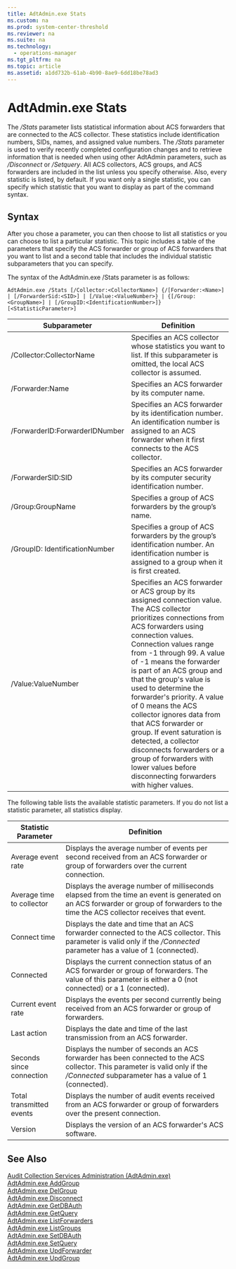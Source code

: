 ```yaml
---
title: AdtAdmin.exe Stats
ms.custom: na
ms.prod: system-center-threshold
ms.reviewer: na
ms.suite: na
ms.technology: 
  - operations-manager
ms.tgt_pltfrm: na
ms.topic: article
ms.assetid: a1dd732b-61ab-4b90-8ae9-6dd18be78ad3
---
```

# AdtAdmin.exe Stats
The *\/Stats* parameter lists statistical information about ACS forwarders that are connected to the ACS collector. These statistics include identification numbers, SIDs, names, and assigned value numbers. The *\/Stats* parameter is used to verify recently completed configuration changes and to retrieve information that is needed when using other AdtAdmin parameters, such as *\/Disconnect* or *\/Setquery*. All ACS collectors, ACS groups, and ACS forwarders are included in the list unless you specify otherwise. Also, every statistic is listed, by default. If you want only a single statistic, you can specify which statistic that you want to display as part of the command syntax.  
  
## Syntax  
After you chose a parameter, you can then choose to list all statistics or you can choose to list a particular statistic. This topic includes a table of the parameters that specify the ACS forwarder or group of ACS forwarders that you want to list and a second table that includes the individual statistic subparameters that you can specify.  
  
The syntax of the AdtAdmin.exe \/Stats parameter is as follows:  
  
`AdtAdmin.exe /Stats [/Collector:<CollectorName>] {/[Forwarder:<Name>] | [/ForwarderSid:<SID>] | [/Value:<ValueNumber>} | {[/Group:<GroupName>] | [/GroupID:<IdentificationNumber>]} [<StatisticParameter>]`  
  
|Subparameter|Definition|  
|----------------|--------------|  
|\/Collector:CollectorName|Specifies an ACS collector whose statistics you want to list. If this subparameter is omitted, the local ACS collector is assumed.|  
|\/Forwarder:Name|Specifies an ACS forwarder by its computer name.|  
|\/ForwarderID:ForwarderIDNumber|Specifies an ACS forwarder by its identification number. An identification number is assigned to an ACS forwarder when it first connects to the ACS collector.|  
|\/ForwarderSID:SID|Specifies an ACS forwarder by its computer security identification number.|  
|\/Group:GroupName|Specifies a group of ACS forwarders by the group’s name.|  
|\/GroupID: IdentificationNumber|Specifies a group of ACS forwarders by the group’s identification number. An identification number is assigned to a group when it is first created.|  
|\/Value:ValueNumber|Specifies an ACS forwarder or ACS group by its assigned connection value. The ACS collector prioritizes connections from ACS forwarders using connection values. Connection values range from \-1 through 99. A value of \-1 means the forwarder is part of an ACS group and that the group's value is used to determine the forwarder's priority. A value of 0 means the ACS collector ignores data from that ACS forwarder or group. If event saturation is detected, a collector disconnects forwarders or a group of forwarders with lower values before disconnecting forwarders with higher values.|  
  
The following table lists the available statistic parameters. If you do not list a statistic parameter, all statistics display.  
  
|Statistic Parameter|Definition|  
|-----------------------|--------------|  
|Average event rate|Displays the average number of events per second received from an ACS forwarder or group of forwarders over the current connection.|  
|Average time to collector|Displays the average number of milliseconds elapsed from the time an event is generated on an ACS forwarder or group of forwarders to the time the ACS collector receives that event.|  
|Connect time|Displays the date and time that an ACS forwarder connected to the ACS collector. This parameter is valid only if the *\/Connected* parameter has a value of 1 \(connected\).|  
|Connected|Displays the current connection status of an ACS forwarder or group of forwarders. The value of this parameter is either a 0 \(not connected\) or a 1 \(connected\).|  
|Current event rate|Displays the events per second currently being received from an ACS forwarder or group of forwarders.|  
|Last action|Displays the date and time of the last transmission from an ACS forwarder.|  
|Seconds since connection|Displays the number of seconds an ACS forwarder has been connected to the ACS collector. This parameter is valid only if the *\/Connected* subparameter has a value of 1 \(connected\).|  
|Total transmitted events|Displays the number of audit events received from an ACS forwarder or group of forwarders over the present connection.|  
|Version|Displays the version of an ACS forwarder's ACS software.|  
  
## See Also  
[Audit Collection Services Administration &#40;AdtAdmin.exe&#41;](../../om/manage/Audit-Collection-Services-Administration--AdtAdmin.exe-.md)  
[AdtAdmin.exe AddGroup](../../om/manage/AdtAdmin.exe-AddGroup.md)  
[AdtAdmin.exe DelGroup](../../om/manage/AdtAdmin.exe-DelGroup.md)  
[AdtAdmin.exe Disconnect](../../om/manage/AdtAdmin.exe-Disconnect.md)  
[AdtAdmin.exe GetDBAuth](../../om/manage/AdtAdmin.exe-GetDBAuth.md)  
[AdtAdmin.exe GetQuery](../../om/manage/AdtAdmin.exe-GetQuery.md)  
[AdtAdmin.exe ListForwarders](../../om/manage/AdtAdmin.exe-ListForwarders.md)  
[AdtAdmin.exe ListGroups](../../om/manage/AdtAdmin.exe-ListGroups.md)  
[AdtAdmin.exe SetDBAuth](../../om/manage/AdtAdmin.exe-SetDBAuth.md)  
[AdtAdmin.exe SetQuery](../../om/manage/AdtAdmin.exe-SetQuery.md)  
[AdtAdmin.exe UpdForwarder](../../om/manage/AdtAdmin.exe-UpdForwarder.md)  
[AdtAdmin.exe UpdGroup](../../om/manage/AdtAdmin.exe-UpdGroup.md)  
  
